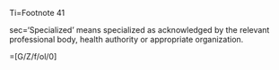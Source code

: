 Ti=Footnote 41

sec=‘Specialized’ means specialized as acknowledged by the relevant professional body, health authority or appropriate organization.

=[G/Z/f/ol/0]
